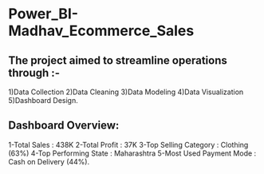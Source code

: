 # Power_BI-Madhav_Ecommerce_Sales

## The project aimed to streamline operations through :-

1)Data Collection 
2)Data Cleaning
3)Data Modeling 
4)Data Visualization
5)Dashboard Design.

## Dashboard Overview: 
 
1-Total Sales : 438K 
2-Total Profit : 37K 
3-Top Selling Category : Clothing (63%) 
4-Top Performing State : Maharashtra 
5-Most Used Payment Mode : Cash on Delivery (44%).
